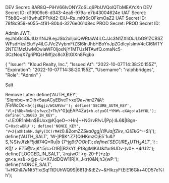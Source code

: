 DEV Secret: 8AR8Q~PiHV66IvONYZoSLq6PbUVQolQTbMEAYcXn
DEV Secret ID: d19909c6-d343-4ea5-979a-e7b43004624e
UAT Secret: T5b8Q~oHBwhuEPFtXd2-EiU~Rs_mKt6cOFkmOaZ2
UAT Secret ID: 78f8c959-e055-4f81-80b4-3276e061d8ec
PROD Secret:
PROD Secret ID: 


Admin JWT: eyJhbGciOiJIUzI1NiJ9.eyJSb2xlIjoiQWRtaW4iLCJJc3N1ZXIiOiJLbG91ZCBSZWFsdHksIEluYy4iLCJVc2VybmFtZSI6InJhbHBoYnJpZGdlcyIsImV4cCI6MTY2NTE1MzUwMCwiaWF0IjoxNjY1MTUzNTAwfQ.omaNc5-3CzNoqX7griPlQsHMfjzc8cXEtGIXn8Fqjbo

{
  "Issuer": "Kloud Realty, Inc.",
  "Issued At": "2022-10-07T14:38:20.155Z",
  "Expiration": "2022-10-07T14:38:20.155Z",
  "Username": "ralphbridges",
  "Role": "Admin"
}

Salt

Remove Later:
define('AUTH_KEY',         'SIqmbq~mDih<5aaACyEBveT>x*dQe+hm27@/:[Fe*WcOc+a`{(jBkgjz/WC&9Vmr');
define('SECURE_AUTH_KEY',  'Vl<{%Db=RmNn)sfwzc2+Th`/r^0]qEAP4Za`$+h.o!yxOl*YM#%-eXAgo!aI#fOL');
define('LOGGED_IN_KEY',    'xl`E:0R1nM:n$BUxx@K|qeO~>Hn|~+NGrvR!vU|Pp}:&.6&|I8gn-C`+Osd:wBRU');
define('NONCE_KEY',        'V+2{aXh1mhH.dqFy[IC(rM#Z`0.&2omZ*ZSka0gg|{@Ja|fZkv_:Q{EkG^--$i{*');
define('AUTH_SALT',        'W-]P$K^.Z7{QlHKmzOjE5`1u&?S,%S)vJfzkF!jdil74Q*Ru|b {7^jg9$t7OOh[');
define('SECURE_AUTH_SALT', 't:K(|f>ET5@t$>jK^.5/c>D1R|[B2kYf.;P(8glMlKiU&#xr9UDv-)v0+.+4rU2:');
define('LOGGED_IN_SALT',   'Jrq(wO! <g-20-F[+z(p  gn<a_vs&=x@p=U<X7JdDQW1]R|X_J<r(0&N;h3{wP:');
define('NONCE_SALT',       'l+HGh&7#Nt5?!x(Sq!TtDUhWQ9S|681{h&tEZv~&HlkzyF{EiE16Gk+40D57e%Ih');